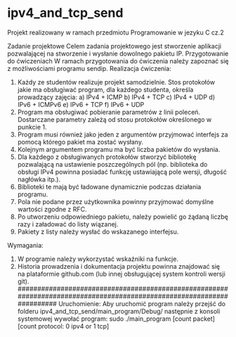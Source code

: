 # ipv4_and_tcp_send

Projekt realizowany w ramach przedmiotu Programowanie w jezyku C cz.2

Zadanie projektowe
        Celem zadania projektowego jest stworzenie aplikacji pozwalającej na stworzenie i wysłanie dowolnego pakietu IP. 
        Przygotowanie do ćwiczeniach
        W ramach przygotowania do ćwiczenia należy zapoznać się z możliwościami programu sendip.
Realizacja ćwiczenia:
1. Każdy ze studentów realizuje projekt samodzielnie. Stos protokołów jakie ma obsługiwać program, dla każdego studenta, określa prowadzący zajęcia:
a) IPv4 + ICMP
b) IPv4 + TCP
c) IPv4 + UDP
d) IPv6 + ICMPv6
e) IPv6 + TCP
f) IPv6 + UDP
2. Program ma obsługiwać pobieranie parametrów z linii poleceń. Dostarczane parametry zależą od stosu protokołów określonego w punkcie 1.
3. Program musi również jako jeden z argumentów przyjmować interfejs za pomocą którego pakiet ma zostać wysłany.
4. Kolejnym argumentem programu ma być liczba pakietów do wysłania.
5. Dla każdego z obsługiwanych protokołów stworzyć bibliotekę pozwalającą na ustawienie poszczególnych pól (np. biblioteka do obsługi IPv4 powinna posiadać funkcję ustawiającą pole wersji, długość nagłówka itp.).
6. Biblioteki te mają być ładowane dynamicznie podczas działania programu.
7. Pola nie podane przez użytkownika powinny przyjmować domyślne wartości zgodne z RFC.
8. Po utworzeniu odpowiedniego pakietu, należy powielić go żądaną liczbę razy i załadować do listy wiązanej.
9. Pakiety z listy należy wysłać do wskazanego interfejsu.
 
Wymagania:
1. W programie należy wykorzystać wskaźniki na funkcje.
2. Historia prowadzenia i dokumentacja projektu powinna znajdować się na plataformie github.com (lub innej obsługującej system kontroli wersji git).
######################################################################################################################
Uruchomienie:
Aby uruchomić program należy przejść do folderu
ipv4_and_tcp_send/main_program/Debug/
następnie z konsoli systemowej wywołać program:
sudo ./main_program [count packet] [count protocol: 0 ipv4 or 1 tcp]




